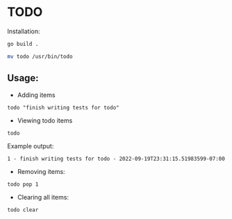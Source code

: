 # TODO

Installation:

```bash
go build .

mv todo /usr/bin/todo
```

## Usage:

- Adding items

```
todo "finish writing tests for todo"
```

- Viewing todo items

```
todo
```

Example output:

```
1 - finish writing tests for todo - 2022-09-19T23:31:15.51983599-07:00
```

- Removing items:

```
todo pop 1
```

- Clearing all items:

```
todo clear
```
